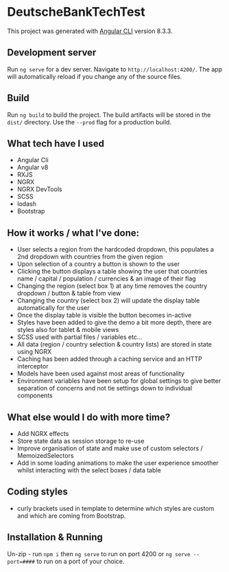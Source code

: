# DeutscheBankTechTest

This project was generated with [Angular CLI](https://github.com/angular/angular-cli) version 8.3.3.

## Development server

Run `ng serve` for a dev server. Navigate to `http://localhost:4200/`. The app will automatically reload if you change any of the source files.

## Build

Run `ng build` to build the project. The build artifacts will be stored in the `dist/` directory. Use the `--prod` flag for a production build.

## What tech have I used

- Angular Cli 
- Angular v8
- RXJS
- NGRX
- NGRX DevTools
- SCSS 
- lodash
- Bootstrap

## How it works / what I've done:

- User selects a region from the hardcoded dropdown, this populates a 2nd dropdown with countries from the given region
- Upon selection of a country a button is shown to the user
- Clicking the button displays a table showing the user that countries name / capital / population / currencies & an image of their flag
- Changing the region (select box 1) at any time removes the country dropdown / button & table from view
- Changing the country (select box 2) will update the display table automatically for the user
- Once the display table is visible the button becomes in-active
- Styles have been added to give the demo a bit more depth, there are styles also for tablet & mobile views
- SCSS used with partial files / variables etc...
- All data (region / country selection & country lists) are stored in state using NGRX
- Caching has been added through a caching service and an HTTP interceptor 
- Models have been used against most areas of functionality 
- Environment variables have been setup for global settings to give better separation of concerns and not tie settings down to individual components 

## What else would I do with more time?

- Add NGRX effects 
- Store state data as session storage to re-use
- Improve organisation of state and make use of custom selectors / MemoizedSelectors 
- Add in some loading animations to make the user experience smoother whilst interacting with the select boxes / data table

## Coding styles

- curly brackets used in template to determine which styles are custom and which are coming from Bootstrap.

## Installation & Running

Un-zip - run `npm i` then `ng serve` to run on port 4200 or `ng serve --port=####` to run on a port of your choice.

